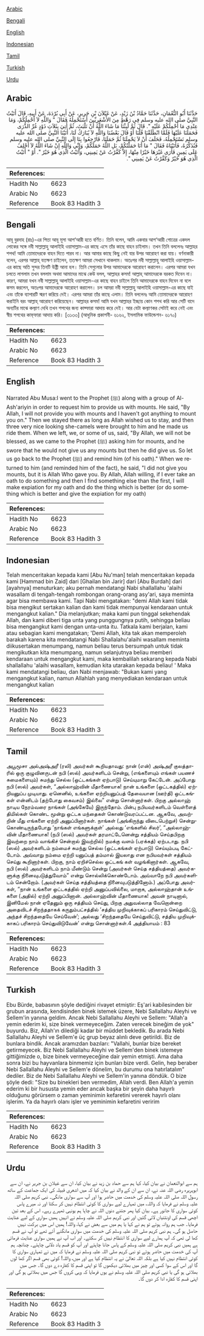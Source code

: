 [Arabic](#arabic)

[Bengali](#bengali)

[English](#english)

[Indonesian](#indonesian)

[Tamil](#tamil)

[Turkish](#turkish)

[Urdu](#urdu)

## Arabic


<div dir="rtl" lang="ar" style={{fontSize:'larger',backgroundColor:'#f8f9fa',padding:20}}>
حَدَّثَنَا أَبُو النُّعْمَانِ، حَدَّثَنَا حَمَّادُ بْنُ زَيْدٍ، عَنْ غَيْلاَنَ بْنِ جَرِيرٍ، عَنْ أَبِي بُرْدَةَ، عَنْ أَبِيهِ، قَالَ أَتَيْتُ النَّبِيَّ صلى الله عليه وسلم فِي رَهْطٍ مِنَ الأَشْعَرِيِّينَ أَسْتَحْمِلُهُ فَقَالَ ‏"‏ وَاللَّهِ لاَ أَحْمِلُكُمْ، وَمَا عِنْدِي مَا أَحْمِلُكُمْ عَلَيْهِ ‏"‏‏.‏ قَالَ ثُمَّ لَبِثْنَا مَا شَاءَ اللَّهُ أَنْ نَلْبَثَ، ثُمَّ أُتِيَ بِثَلاَثِ ذَوْدٍ غُرِّ الذُّرَى فَحَمَلَنَا عَلَيْهَا فَلَمَّا انْطَلَقْنَا قُلْنَا أَوْ قَالَ بَعْضُنَا وَاللَّهِ لاَ يُبَارَكُ لَنَا، أَتَيْنَا النَّبِيَّ صلى الله عليه وسلم نَسْتَحْمِلُهُ، فَحَلَفَ أَنْ لاَ يَحْمِلَنَا ثُمَّ حَمَلَنَا، فَارْجِعُوا بِنَا إِلَى النَّبِيِّ صلى الله عليه وسلم فَنُذَكِّرُهُ، فَأَتَيْنَاهُ فَقَالَ ‏"‏ مَا أَنَا حَمَلْتُكُمْ، بَلِ اللَّهُ حَمَلَكُمْ، وَإِنِّي وَاللَّهِ إِنْ شَاءَ اللَّهُ لاَ أَحْلِفُ عَلَى يَمِينٍ فَأَرَى غَيْرَهَا خَيْرًا مِنْهَا، إِلاَّ كَفَّرْتُ عَنْ يَمِينِي، وَأَتَيْتُ الَّذِي هُوَ خَيْرٌ ‏"‏‏.‏ أَوْ ‏"‏ أَتَيْتُ الَّذِي هُوَ خَيْرٌ وَكَفَّرْتُ عَنْ يَمِينِي ‏"‏‏.‏
</div>
<div style={{backgroundColor:'#f8f9fa',padding:20, marginBottom: 10}}><table> <thead> <tr> <th>References:</th> <th></th> </tr> </thead> <tbody><tr><td>Hadith No</td><td>6623</td></tr><tr><td>Arabic No</td><td>6623</td></tr><tr><td>Reference</td><td>Book 83 Hadith 3</td></tr></tbody></table></div>

## Bengali


<div dir="ltr" lang="bn" style={{fontSize:'larger',backgroundColor:'#f8f9fa',padding:20}}>
আবূ বুরদাহ (রাঃ)-এর পিতা আবূ মূসা আশ‘আরী হতে বর্ণিত। তিনি বলেন, আমি একবার আশ‘আরী গোত্রের একদল লোকের সঙ্গে নবী সাল্লাল্লাহু আলাইহি ওয়াসাল্লাম-এর কাছে এসে তাঁর কাছে বাহন চাইলাম। তখন তিনি বললেনঃ আল্লাহর শপথ! আমি তোমাদেরকে বাহন দিতে পারব না। আর আমার কাছে কিছু নেই যার উপর আরোহণ করা যায়। বর্ণনাকারী বলেন, এরপর আল্লাহ্ যতক্ষণ চাইলেন, ততক্ষণ আমরা সেখানে থাকলাম। অতঃপর নবী সাল্লাল্লাহু আলাইহি ওয়াসাল্লাম-এর কাছে অতি সুন্দর তিনটি উষ্ট্রী আনা হল। তিনি সেগুলোর উপর আমাদেরকে আরোহণ করালেন। এরপর আমরা যখন চলতে লাগলাম তখন বললাম অথবা আমাদের মাঝে কেউ বলল, আল্লাহর কসম! আল্লাহ্ আমাদেরকে বরকত দিবেন না। কারণ, আমরা যখন নবী সাল্লাল্লাহু আলাইহি ওয়াসাল্লাম-এর কাছে বাহন চাইলে তিনি আমাদেরকে বাহন দিবেন না বলে কসম করলেন, অতঃপর আমাদেরকে আরোহণ করালেন। চল আমরা নবী সাল্লাল্লাহু আলাইহি ওয়াসাল্লাম-এর কাছে যাই এবং তাঁকে ব্যাপারটি স্মরণ করিয়ে দেই। এরপর আমরা তাঁর কাছে এলাম। তিনি বললেনঃ আমি তোমাদেরকে আরোহণ করাইনি বরং আল্লাহ্ আরোহণ করিয়েছেন। আল্লাহর কসম! আমি যখন আল্লাহর ইচ্ছায় কোন শপথ করি আর সেটি বাদে অন্যটির মাঝে কল্যাণ দেখি তখন শপথের জন্য কাফ্ফারা আদায় করে দেই। আর যেটা কল্যাণকর সেটাই করে নেই এবং স্বীয় শপথের কাফ্‌ফারা আদায় করি। [৩১৩৩] (আধুনিক প্রকাশনী- ৬১৬২, ইসলামিক ফাউন্ডেশন- ৬১৭০)
</div>
<div style={{backgroundColor:'#f8f9fa',padding:20, marginBottom: 10}}><table> <thead> <tr> <th>References:</th> <th></th> </tr> </thead> <tbody><tr><td>Hadith No</td><td>6623</td></tr><tr><td>Arabic No</td><td>6623</td></tr><tr><td>Reference</td><td>Book 83 Hadith 3</td></tr></tbody></table></div>

## English


<div dir="ltr" lang="en" style={{fontSize:'larger',backgroundColor:'#f8f9fa',padding:20}}>
Narrated Abu Musa:I went to the Prophet (ﷺ) along with a group of Al-Ash'ariyin in order to request him to provide us with mounts. He said, "By Allah, I will not provide you with mounts and I haven't got anything to mount you on." Then we stayed there as long as Allah wished us to stay, and then three very nice looking she-camels were brought to him and he made us ride them. When we left, we, or some of us, said, "By Allah, we will not be blessed, as we came to the Prophet (ﷺ) asking him for mounts, and he swore that he would not give us any mounts but then he did give us. So let us go back to the Prophet (ﷺ) and remind him (of his oath)." When we returned to him (and reminded him of the fact), he said, "I did not give you mounts, but it is Allah Who gave you. By Allah, Allah willing, if I ever take an oath to do something and then I find something else than the first, I will make expiation for my oath and do the thing which is better (or do something which is better and give the expiation for my oath)
</div>
<div style={{backgroundColor:'#f8f9fa',padding:20, marginBottom: 10}}><table> <thead> <tr> <th>References:</th> <th></th> </tr> </thead> <tbody><tr><td>Hadith No</td><td>6623</td></tr><tr><td>Arabic No</td><td>6623</td></tr><tr><td>Reference</td><td>Book 83 Hadith 3</td></tr></tbody></table></div>

## Indonesian


<div dir="ltr" lang="id" style={{fontSize:'larger',backgroundColor:'#f8f9fa',padding:20}}>
Telah menceritakan kepada kami [Abu Nu'man] telah menceritakan kepada kami [Hammad bin Zaid] dari [Ghailan bin Jarir] dari [Abu Burdah] dari [ayahnya] menuturkan; aku pernah mendatangi Nabi shallallahu 'alaihi wasallam di tengah-tengah rombongan orang-orang asy'ari, saya meminta agar bisa membawa kami. Tapi Nabi mengatakan: "demi Allah kami tidak bisa mengikut sertakan kalian dan kami tidak mempunyai kendaraan untuk mengangkut kalian." Dia melanjutkan; maka kami pun tinggal sekehendak Allah, dan kami diberi tiga unta yang punggungnya putih, sehingga beliau bisa mengangkut kami dengan unta-unta itu. Tatkala kami berjalan, kami atau sebagian kami mengatakan; 'Demi Allah, kita tak akan memperoleh barakah karena kita mendatangi Nabi Shallalahu'alaihi wasallam meminta diikusertakan menumpang, namun beliau terus bersumpah untuk tidak mengikutkan kita menumpang, namun selanjutnya beliau memberi kendaraan untuk mengangkut kami, maka kembalilah sekarang kepada Nabi shallallahu 'alaihi wasallam, kemudian kita utarakan kepada beliau! ' Maka kami mendatangi beliau, dan Nabi menjawab: "Bukan kami yang mengangkut kalian, namun Allahlah yang menyediakan kendaraan untuk mengangkut kalian
</div>
<div style={{backgroundColor:'#f8f9fa',padding:20, marginBottom: 10}}><table> <thead> <tr> <th>References:</th> <th></th> </tr> </thead> <tbody><tr><td>Hadith No</td><td>6623</td></tr><tr><td>Arabic No</td><td>6623</td></tr><tr><td>Reference</td><td>Book 83 Hadith 3</td></tr></tbody></table></div>

## Tamil


<div dir="ltr" lang="ta" style={{fontSize:'larger',backgroundColor:'#f8f9fa',padding:20}}>
அபூமூசா அல்அஷ்அரீ (ரலி) அவர்கள் கூறியதாவது: நான் (என்) அஷ்அரீ குலத்தாரில் ஒரு குழுவினருடன் நபி (ஸல்) அவர்களிடம் சென்று, (எங்களையும் எங்கள் பயணச் சுமைகளையும்) சுமந்து செல்ல (ஒட்டகங்கள் ஏற்பாடு) செய்யுமாறு கேட்டேன். அப்போது நபி (ஸல்) அவர்கள், “அல்லாஹ்வின் மீதாணையாக! நான் உங்களை (ஒட்டகத்தில்) ஏற்றியனுப்ப முடியாது. ஏனெனில், உங்களை ஏற்றியனுப்பத் தேவையான (ஊர்தி) ஒட்டகங்கள் என்னிடம் (தற்போது கைவசம்) இல்லை” என்று சொன்னார்கள். பிறகு அல்லாஹ் நாடிய நேரம்வரை நாங்கள் (அங்கேயே) இருந்தோம். பின்பு நபியவர்களிடம் வெள்ளைத் திமில்கள் கொண்ட மூன்று ஒட்டக மந்தைகள் கொண்டுவரப்பட்டன. ஆகவே, அவற்றின் மீது எங்களை ஏற்றி அனுப்பினார்கள். நாங்கள் (அங்கிருந்து விடைபெற்றுச்) சென்றுகொண்டிருந்தபோது ‘நாங்கள் எங்களுக்குள்’ அல்லது ‘எங்களில் சிலர்’, “அல்லாஹ்வின் மீதாணையாக! (நபி (ஸல்) அவர்கள் தரமாட்டேனென்று சத்தியம் செய்தபிறகு இவற்றை நாம் வாங்கிச் சென்றால் இவற்றில்) நமக்கு வளம் (பரக்கத்) ஏற்படாது. நபி (ஸல்) அவர்களிடம் நம்மைச் சுமந்து செல்ல (ஒட்டகங்கள் ஏற்பாடு) செய்யும்படி கேட்டோம். அவ்வாறு நம்மை ஏற்றி யனுப்பத் தம்மால் இயலாது என நபியவர்கள் சத்தியம் செய்து கூறினார்கள். பிறகு, நாம் ஏறிச்செல்ல ஒட்டகங் கள் வழங்கினார்கள். ஆகவே, நபி (ஸல்) அவர்களிடம் நாம் மீண்டும் சென்று (அவர்கள் செய்த சத்தியத்தை) அவர்களுக்கு நினைவுபடுத்துவோம்” என்று சொல்லிக்கொண்டோம். அவ்வாறே நபி அவர்களிடம் சென்றோம். (அவர்கள் செய்த சத்தியத்தை நினைவுபடுத்தினோம்.) அப்போது அவர்கள், “நான் உங்களை ஒட்டகத்தில் ஏற்றி அனுப்பவில்லை, மாறாக, அல்லாஹ்தான் உங்களை (அதில்) ஏற்றி அனுப்பினான். அல்லாஹ்வின் மீதாணையாக! அவன் நாடினால், இனிமேல் நான் ஏதேனும் ஒரு சத்தியம் செய்து, பிறகு அதுவல்லாத வேறொன்றை அதைவிடச் சிறந்ததாகக் கருதும்பட்சத்தில் ‘சத்திய முறிவுக்காகப் பரிகாரம் செய்துவிட்டு, அந்தச் சிறந்ததையே செய்வேன்’; அல்லது ‘சிறந்ததையே செய்துவிட்டு, சத்திய முறிவுக்காகப் பரிகாரம் செய்துவிடுவேன்’ என்று சொன்னார்கள்.4 அத்தியாயம் : 83
</div>
<div style={{backgroundColor:'#f8f9fa',padding:20, marginBottom: 10}}><table> <thead> <tr> <th>References:</th> <th></th> </tr> </thead> <tbody><tr><td>Hadith No</td><td>6623</td></tr><tr><td>Arabic No</td><td>6623</td></tr><tr><td>Reference</td><td>Book 83 Hadith 3</td></tr></tbody></table></div>

## Turkish


<div dir="ltr" lang="tr" style={{fontSize:'larger',backgroundColor:'#f8f9fa',padding:20}}>
Ebu Bürde, babasının şöyle dediğini rivayet etmiştir: Eş'ari kabilesinden bir grubun arasında, kendisinden binek istemek üzere, Nebi Sallallahu Aleyhi ve Sellem'in yanına geldim. Ancak Nebi Sallallahu Aleyhi ve Sellem: "Allah'a yemin ederim ki, size binek vermeyeceğim. Zaten verecek bineğim de yok" buyurdu. Biz, Allah'ın dilediği kadar bir müddet bekledik. Bu arada Nebi Sallallahu Aleyhi ve Sellem'e üç grup beyaz alınlı deve getirildi. Biz de bunlara bindik. Ancak aramızdan bazıları: "Vallahi, bunlar bize bereket getirmeyecek. Biz Nebi Sallallahu Aleyhi ve Sellem'den binek istemeye gittiğimizde o, bize binek vermeyeceğine dair yemin etmişti. Ama daha sonra bizi bu hayvanlara binmemiz için bunları bize verdi. Gelin, hep beraber Nebi Sallallahu Aleyhi ve Sellem'e dönelim, bu durumu ona hatırlatalım" dediler. Biz de Nebi Sallallahu Aleyhi ve Sellem'in yanına döndük. O bize şöyle dedi: "Size bu binekleri ben vermedim, Allah verdi. Ben Allah'a yemin ederim ki bir hususta yemin eder ancak başka bir şeyin daha hayırlı olduğunu görürsem o zaman yeminimin kefaretini vererek hayırlı olanı işlerim. Ya da hayırlı olanı işler ve yeminimin kefaretini veririm
</div>
<div style={{backgroundColor:'#f8f9fa',padding:20, marginBottom: 10}}><table> <thead> <tr> <th>References:</th> <th></th> </tr> </thead> <tbody><tr><td>Hadith No</td><td>6623</td></tr><tr><td>Arabic No</td><td>6623</td></tr><tr><td>Reference</td><td>Book 83 Hadith 3</td></tr></tbody></table></div>

## Urdu


<div dir="rtl" lang="ur" style={{fontSize:'larger',backgroundColor:'#f8f9fa',padding:20}}>
ہم سے ابوالنعمان نے بیان کیا، کہا ہم سے حماد بن زید نے بیان کیا، ان سے غیلان بن جریر نے، ان سے ابوہریرہ رضی اللہ عنہ نے، ان سے ان کے والد نے بیان کیا کہ میں اشعری قبیلہ کی ایک جماعت کے ساتھ رسول اللہ صلی اللہ علیہ وسلم کی خدمت میں حاضر ہوا اور آپ سے سواری مانگی۔ نبی کریم صلی اللہ علیہ وسلم نے فرمایا کہ واللہ، میں تمہارے لیے سواری کا کوئی انتظام نہیں کر سکتا اور نہ میرے پاس کوئی سواری کا جانور ہے۔ بیان کیا پھر جتنے دنوں اللہ نے چاہا ہم یونہی ٹھہرے رہے۔ اس کے بعد تین اچھی قسم کی اونٹنیاں لائی گئیں اور نبی کریم صلی اللہ علیہ وسلم نے انہیں ہمیں سواری کے لیے عنایت فرمایا۔ جب ہم روانہ ہوئے تو ہم نے کہا یا ہم میں سے بعض نے کہا، واللہ! ہمیں اس میں برکت نہیں حاصل ہو گی۔ ہم نبی کریم صلی اللہ علیہ وسلم کی خدمت میں سواری مانگنے آئے تھے تو آپ نے قسم کھا لی تھی کہ آپ ہمارے لیے سواری کا انتظام نہیں کر سکتے۔ اور اب آپ نے ہمیں سواری عنایت فرمائی ہے ہمیں نبی کریم صلی اللہ علیہ وسلم کے پاس جانا چاہئے اور آپ کو قسم یاد دلانی چاہئے۔ چنانچہ ہم آپ کی خدمت میں حاضر ہوئے تو نبی کریم صلی اللہ علیہ وسلم نے فرمایا کہ میں نے تمہاری سواری کا کوئی انتظام نہیں کیا ہے بلکہ اللہ تعالیٰ نے یہ انتظام کیا ہے اور میں، واللہ! کوئی بھی قسم اگر کھا لوں گا اور اس کے سوا کسی اور چیز میں بھلائی دیکھوں گا تو اپنی قسم کا کفارہ دے دوں گا۔ جس میں بھلائی ہو گی یا نبی کریم صلی اللہ علیہ وسلم نے یوں فرمایا کہ وہی کروں گا جس میں بھلائی ہو گی اور اپنی قسم کا کفارہ ادا کر دوں گا۔
</div>
<div style={{backgroundColor:'#f8f9fa',padding:20, marginBottom: 10}}><table> <thead> <tr> <th>References:</th> <th></th> </tr> </thead> <tbody><tr><td>Hadith No</td><td>6623</td></tr><tr><td>Arabic No</td><td>6623</td></tr><tr><td>Reference</td><td>Book 83 Hadith 3</td></tr></tbody></table></div>